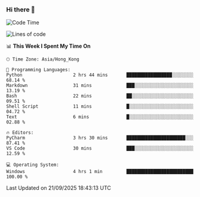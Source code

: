 ### Hi there 👋

<!--
**RoiexLee/RoiexLee** is a ✨ _special_ ✨ repository because its `README.md` (this file) appears on your GitHub profile.

Here are some ideas to get you started:

- 🔭 I’m currently working on ...
- 🌱 I’m currently learning ...
- 👯 I’m looking to collaborate on ...
- 🤔 I’m looking for help with ...
- 💬 Ask me about ...
- 📫 How to reach me: ...
- 😄 Pronouns: ...
- ⚡ Fun fact: ...
-->

<!--START_SECTION:waka-->
![Code Time](http://img.shields.io/badge/Code%20Time-1%2C224%20hrs%201%20min-blue)

![Lines of code](https://img.shields.io/badge/From%20Hello%20World%20I%27ve%20Written-41.6%20thousand%20lines%20of%20code-blue)

📊 **This Week I Spent My Time On** 

```text
🕑︎ Time Zone: Asia/Hong_Kong

💬 Programming Languages: 
Python                   2 hrs 44 mins       █████████████████░░░░░░░░   68.14 % 
Markdown                 31 mins             ███░░░░░░░░░░░░░░░░░░░░░░   13.19 % 
Bash                     22 mins             ██░░░░░░░░░░░░░░░░░░░░░░░   09.51 % 
Shell Script             11 mins             █░░░░░░░░░░░░░░░░░░░░░░░░   04.72 % 
Text                     6 mins              █░░░░░░░░░░░░░░░░░░░░░░░░   02.88 % 

🔥 Editors: 
PyCharm                  3 hrs 30 mins       ██████████████████████░░░   87.41 % 
VS Code                  30 mins             ███░░░░░░░░░░░░░░░░░░░░░░   12.59 % 

💻 Operating System: 
Windows                  4 hrs 1 min         █████████████████████████   100.00 % 
```


 Last Updated on 21/09/2025 18:43:13 UTC
<!--END_SECTION:waka-->
